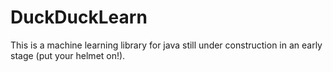 # DuckDuckLearn
This is a machine learning library for java still under construction in an early stage (put your helmet on!).
